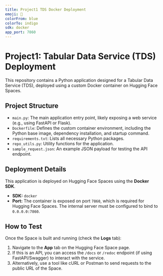 ```yaml
---
title: Project1 TDS Docker Deployment
emoji: 🐳
colorFrom: blue
colorTo: indigo
sdk: docker
app_port: 7860
---
```


# Project1: Tabular Data Service (TDS) Deployment

This repository contains a Python application designed for a Tabular Data Service (TDS), deployed using a custom Docker container on Hugging Face Spaces.

## Project Structure

* `main.py`: The main application entry point, likely exposing a web service (e.g., using FastAPI or Flask).
* `Dockerfile`: Defines the custom container environment, including the Python base image, dependency installation, and startup command.
* `requirements.txt`: Lists all necessary Python packages.
* `repo_utils.py`: Utility functions for the application.
* `sample_request.json`: An example JSON payload for testing the API endpoint.

## Deployment Details

This application is deployed on Hugging Face Spaces using the **Docker SDK**.

* **SDK:** `docker`
* **Port:** The container is exposed on port `7860`, which is required for Hugging Face Spaces. The internal server must be configured to bind to `0.0.0.0:7860`.

## How to Test

Once the Space is built and running (check the **Logs** tab):

1.  Navigate to the **App** tab on the Hugging Face Space page.
2.  If this is an API, you can access the `/docs` or `/redoc` endpoint (if using FastAPI/Swagger) to interact with the service.
3.  Alternatively, use a tool like cURL or Postman to send requests to the public URL of the Space.
